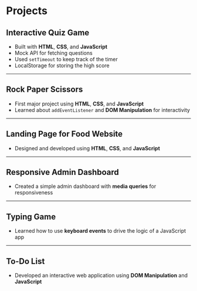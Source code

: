 # Projects

## Interactive Quiz Game
- Built with **HTML**, **CSS**, and **JavaScript**
- Mock API for fetching questions
- Used `setTimeout` to keep track of the timer
- LocalStorage for storing the high score

---

## Rock Paper Scissors
- First major project using **HTML**, **CSS**, and **JavaScript**
- Learned about `addEventListener` and **DOM Manipulation** for interactivity

---

## Landing Page for Food Website
- Designed and developed using **HTML**, **CSS**, and **JavaScript**

---

## Responsive Admin Dashboard
- Created a simple admin dashboard with **media queries** for responsiveness

---

## Typing Game
- Learned how to use **keyboard events** to drive the logic of a JavaScript app

---

## To-Do List
- Developed an interactive web application using **DOM Manipulation** and **JavaScript**
